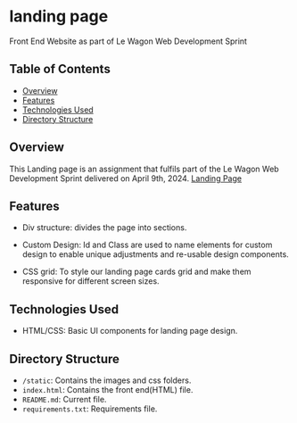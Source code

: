 # landing page
Front End Website as part of Le Wagon Web Development Sprint

## Table of Contents
- [Overview](#overview)
- [Features](#features)
- [Technologies Used](#technologies-used)
- [Directory Structure](#directory-structure)

## Overview
This Landing page is an assignment that fulfils part of the Le Wagon Web Development Sprint delivered on April 9th, 2024.
[Landing Page](https://abisoyeonanuga.github.io/landingpg/)

## Features
- Div structure:
    divides the page into sections.

- Custom Design:
    Id and Class are used to name elements for custom design to enable unique adjustments and re-usable design components.

- CSS grid:
    To style our landing page cards grid and make them responsive for different screen sizes.
## Technologies Used
- HTML/CSS: Basic UI components for landing page design.

## Directory Structure
- `/static`: Contains the images and css folders.
- `index.html`: Contains the front end(HTML) file.
- `README.md`: Current file.
- `requirements.txt`: Requirements file.
